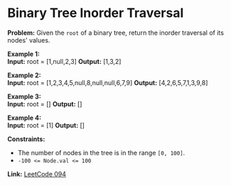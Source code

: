 # Binary Tree Inorder Traversal

**Problem:**
Given the `root` of a binary tree, return the inorder traversal of its nodes' values.

**Example 1:**  
**Input:** root = [1,null,2,3]
**Output:** [1,3,2]

**Example 2:**  
**Input:** root = [1,2,3,4,5,null,8,null,null,6,7,9]
**Output:** [4,2,6,5,7,1,3,9,8]

**Example 3:**  
**Input:** root = []
**Output:** []

**Example 4:**  
**Input:** root = [1]
**Output:** []

**Constraints:**
- The number of nodes in the tree is in the range `[0, 100]`.
- `-100 <= Node.val <= 100`

**Link:** [LeetCode 094](https://leetcode.com/problems/binary-tree-inorder-traversal/)
